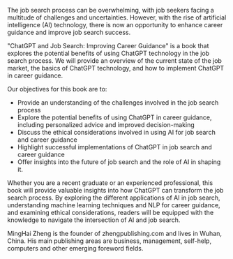 
The job search process can be overwhelming, with job seekers facing a multitude of challenges and uncertainties. However, with the rise of artificial intelligence (AI) technology, there is now an opportunity to enhance career guidance and improve job search success.

"ChatGPT and Job Search: Improving Career Guidance" is a book that explores the potential benefits of using ChatGPT technology in the job search process. We will provide an overview of the current state of the job market, the basics of ChatGPT technology, and how to implement ChatGPT in career guidance.

Our objectives for this book are to:

* Provide an understanding of the challenges involved in the job search process
* Explore the potential benefits of using ChatGPT in career guidance, including personalized advice and improved decision-making
* Discuss the ethical considerations involved in using AI for job search and career guidance
* Highlight successful implementations of ChatGPT in job search and career guidance
* Offer insights into the future of job search and the role of AI in shaping it.

Whether you are a recent graduate or an experienced professional, this book will provide valuable insights into how ChatGPT can transform the job search process. By exploring the different applications of AI in job search, understanding machine learning techniques and NLP for career guidance, and examining ethical considerations, readers will be equipped with the knowledge to navigate the intersection of AI and job search.

MingHai Zheng is the founder of zhengpublishing.com and lives in Wuhan, China. His main publishing areas are business, management, self-help, computers and other emerging foreword fields.
